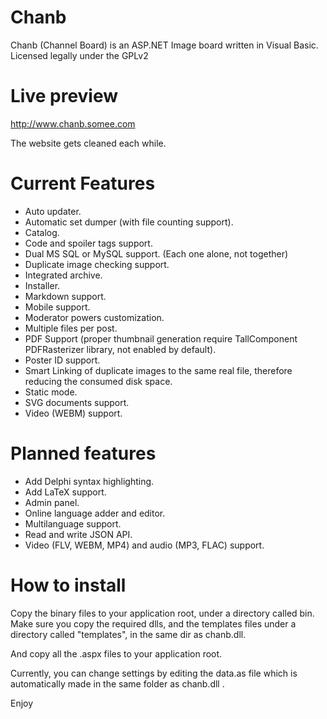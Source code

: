 Chanb
=====

Chanb (Channel Board) is an ASP.NET Image board written in Visual Basic. 
Licensed legally under the GPLv2

Live preview
=============

http://www.chanb.somee.com

The website gets cleaned each while.

Current Features
========

* Auto updater.
* Automatic set dumper (with file counting support).
* Catalog.
* Code and spoiler tags support.
* Dual MS SQL or MySQL support. (Each one alone, not together)
* Duplicate image checking support.
* Integrated archive.
* Installer.
* Markdown support.
* Mobile support.
* Moderator powers customization.
* Multiple files per post.
* PDF Support (proper thumbnail generation require TallComponent PDFRasterizer library, not enabled by default).
* Poster ID support.
* Smart Linking of duplicate images to the same real file, therefore reducing the consumed disk space.
* Static mode.
* SVG documents support.
* Video (WEBM) support.

Planned features
=================

* Add Delphi syntax highlighting.
* Add LaTeX support.
* Admin panel.
* Online language adder and editor.
* Multilanguage support.
* Read and write JSON API.
* Video (FLV, WEBM, MP4) and audio (MP3, FLAC) support.

How to install
==============

Copy the binary files to your application root, under a directory called bin. Make sure you copy the required dlls, and the templates files under a directory called "templates", in the same dir as chanb.dll.

And copy all the .aspx files to your application root.

Currently, you can change settings by editing the data.as file which is automatically made in the same folder as chanb.dll .

Enjoy
